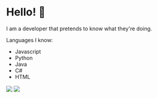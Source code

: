 # Hello! 👋

I am a developer that pretends to know what they're doing.

Languages I know:
- Javascript
- Python
- Java
- C#
- HTML

<img align="center" src="https://github-readme-stats.vercel.app/api/top-langs/?username=TmGL&theme=synthwave " />
<img align="center" src="https://github-readme-stats.vercel.app/api/?username=TmGL&theme=synthwave " />
